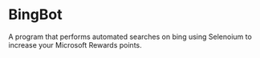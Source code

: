 # BingBot
A program that performs automated searches on bing using Selenoium to increase your Microsoft Rewards points.

